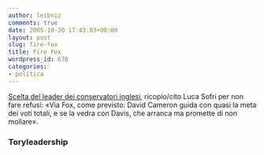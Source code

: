 ```yaml
---
author: leibniz
comments: true
date: 2005-10-20 17:43:03+00:00
layout: post
slug: fire-fox
title: Fire Fox
wordpress_id: 678
categories:
- politica
---
```


[Scelta del leader dei conservatori inglesi](http://conservativehome.blogs.com/toryleadership/2005/10/round_two_the_r.html), ricopio/cito Luca Sofri per non fare refusi: «Via Fox, come previsto: David Cameron guida con quasi la meta dei voti totali, e se la vedra con Davis, che arranca ma promette di non mollare».

### Toryleadership
